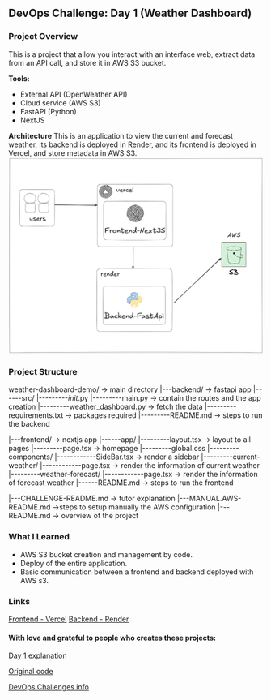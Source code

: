 ## DevOps Challenge: Day 1 (Weather Dashboard)

### Project Overview
This is a project that allow you interact with an interface web, extract data from an API call, and store it in AWS S3 bucket.

**Tools:**
- External API (OpenWeather API)
- Cloud service (AWS S3)
- FastAPI (Python)
- NextJS

**Architecture**
This is an application to view the current and forecast weather, its backend is deployed in Render, and its frontend is deployed in Vercel, and store metadata in AWS S3.
![architecture.png](/imagenes/architecture.png)

### Project Structure
weather-dashboard-demo/ -> main directory
|---backend/ -> fastapi app
|------src/
|---------_init_.py
|---------main.py -> contain the routes and the app creation
|---------weather_dashboard.py -> fetch the data
|---------requirements.txt -> packages required
|---------README.md -> steps to run the backend

|---frontend/ -> nextjs app
|------app/
|---------layout.tsx -> layout to all pages
|---------page.tsx -> homepage
|---------global.css
|---------components/
|------------SideBar.tsx -> render a sidebar
|---------current-weather/
|------------page.tsx -> render the information of current weather
|---------weather-forecast/
|------------page.tsx -> render the information of forecast weather
|------README.md -> steps to run the frontend

|---CHALLENGE-README.md -> tutor explanation
|---MANUAL.AWS-README.md ->steps to setup manually the AWS configuration
|---README.md -> overview of the project


### What I Learned

- AWS S3 bucket creation and management by code.
- Deploy of the entire application.
- Basic communication between a frontend and backend deployed with AWS s3.

### Links
[Frontend - Vercel](https://weather-dashboard-demo-phi.vercel.app/ "Frontend - Vercel")
[Backend - Render](https://weather-dashboard-demo.onrender.com "Backend - Render")


#### With love and grateful to people who creates these projects:
[Day 1 explanation](https://www.youtube.com/watch?v=A95XBJFOqjw "Day 1")

[Original code](https://github.com/ShaeInTheCloud/30days-weather-dashboard/tree/main "original code")

[DevOps Challenges info](https://www.linkedin.com/posts/deshae-lyda_30-day-devops-challenge-day-1-devopsallstarschallenge-activity-7282060035038359552-yUpd?utm_source=share&utm_medium=member_desktop "DevOps Challenges info")


